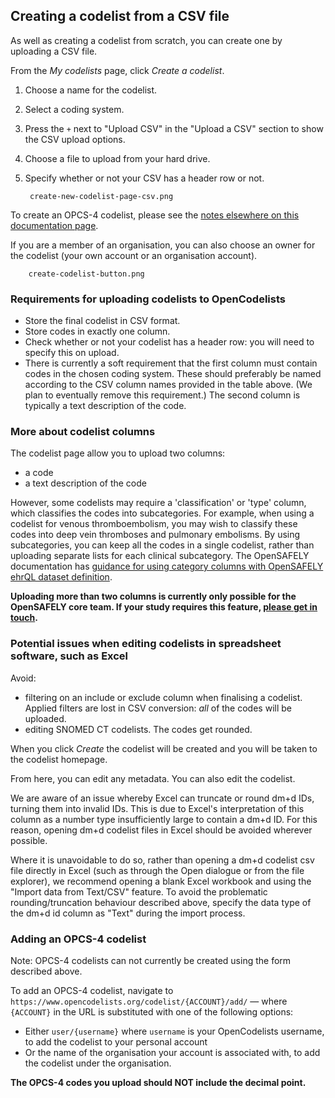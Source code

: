 ## Creating a codelist from a CSV file

As well as creating a codelist from scratch, you can create one by uploading a CSV file.

From the _My codelists_ page, click _Create a codelist_.

1. Choose a name for the codelist.
1. Select a coding system.
1. Press the `+` next to "Upload CSV" in the "Upload a CSV" section to show the CSV upload options.
1. Choose a file to upload from your hard drive.
1. Specify whether or not your CSV has a header row or not.

        create-new-codelist-page-csv.png

To create an OPCS-4 codelist, please see the [notes elsewhere on this documentation page](#adding-an-opcs-4-codelist).

If you are a member of an organisation, you can also choose an owner for the codelist (your own account or an organisation account).

        create-codelist-button.png

### Requirements for uploading codelists to OpenCodelists

* Store the final codelist in CSV format.
* Store codes in exactly one column.
* Check whether or not your codelist has a header row: you will need to specify this on upload.
* There is currently a soft requirement that the first column must contain codes in the chosen coding system. These should preferably be named according to the CSV column names provided in the table above. (We plan to eventually remove this requirement.) The second column is typically a text description of the code.

### More about codelist columns

The codelist page allow you to upload two columns:

* a code
* a text description of the code

However, some codelists may require a 'classification' or 'type' column, which classifies the codes into subcategories. For example, when using a codelist for venous thromboembolism, you may wish to classify these codes into deep vein thromboses and pulmonary embolisms. By using subcategories, you can keep all the codes in a single codelist, rather than uploading separate lists for each clinical subcategory. The OpenSAFELY documentation has [guidance for using category columns with OpenSAFELY ehrQL dataset definition](https://docs.opensafely.org/ehrql/how-to/examples/#using-codelists-with-category-columns).

**Uploading more than two columns is currently only possible for the OpenSAFELY core team. If your study requires this feature, [please get in touch](https://www.opensafely.org/contact/).**

### Potential issues when editing codelists in spreadsheet software, such as Excel

Avoid:

* filtering on an include or exclude column when finalising a codelist. Applied filters are lost in CSV conversion: *all* of the codes will be uploaded.
* editing SNOMED CT codelists. The codes get rounded.

When you click _Create_ the codelist will be created and you will be taken to the codelist homepage.

From here, you can edit any metadata.
You can also edit the codelist.

We are aware of an issue whereby Excel can truncate or round dm+d IDs, turning them into invalid IDs. This is due to Excel's interpretation of this column as a number type insufficiently large to contain a dm+d ID. For this reason, opening dm+d codelist files in Excel should be avoided wherever possible.

Where it is unavoidable to do so, rather than opening a dm+d codelist csv file directly in Excel (such as through the Open dialogue or from the file explorer), we recommend opening a blank Excel workbook and using the "Import data from Text/CSV" feature. To avoid the problematic rounding/truncation behaviour described above, specify the data type of the dm+d id column as "Text" during the import process.

### Adding an OPCS-4 codelist

Note: OPCS-4 codelists can not currently be created using the form described above.

To add an OPCS-4 codelist, navigate to `https://www.opencodelists.org/codelist/{ACCOUNT}/add/` — where `{ACCOUNT}` in the URL is substituted with one of the following options:

* Either `user/{username}` where `username` is your OpenCodelists username, to add the codelist to your personal account
* Or the name of the organisation your account is associated with, to add the codelist under the organisation.

**The OPCS-4 codes you upload should NOT include the decimal point.**
